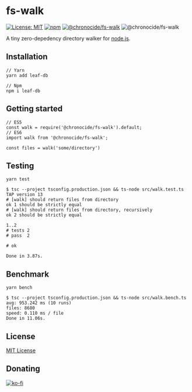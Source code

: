 # fs-walk

[![License: MIT](https://img.shields.io/badge/License-MIT-blue.svg)](/LICENSE)
[![npm](https://img.shields.io/npm/v/@chronocide/fs-walk?label=npm)](https://www.npmjs.com/package/@chronocide/fs-walk)
[![@chronocide/fs-walk](https://img.shields.io/bundlephobia/minzip/@chronocide/fs-walk@latest.svg)](https://bundlephobia.com/result?p=@chronocide/fs-walk@latest)
![@chronocide/fs-walk](https://github.com/chronoDave/fs-walk/workflows/@chronocide/fs-walk/badge.svg?branch=main)

A tiny zero-depedency directory walker for [node.js](https://nodejs.org/en/).

## Installation

```
// Yarn
yarn add leaf-db

// Npm
npm i leaf-db
```

## Getting started

```JS
// ES5
const walk = require('@chronocide/fs-walk').default;
// ES6
import walk from '@chronocide/fs-walk';

const files = walk('some/directory')
```

## Testing

```
yarn test

$ tsc --project tsconfig.production.json && ts-node src/walk.test.ts
TAP version 13
# [walk] should return files from directory
ok 1 should be strictly equal
# [walk] should return files from directory, recursively
ok 2 should be strictly equal

1..2
# tests 2
# pass  2

# ok

Done in 3.87s.
```

## Benchmark

```
yarn bench

$ tsc --project tsconfig.production.json && ts-node src/walk.bench.ts
avg: 953.242 ms (10 runs)
files: 8680
speed: 0.110 ms / file
Done in 11.06s.
```

## License

[MIT License](./LICENSE)

## Donating

[![ko-fi](https://www.ko-fi.com/img/githubbutton_sm.svg)](https://ko-fi.com/Y8Y41E23T)
